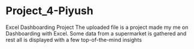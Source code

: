 # Project_4-Piyush
Excel Dashboarding Project
The uploaded file is a project made my me on Dashboarding with Excel.
Some data from a supermarket is gathered and rest all is displayed with a few top-of-the-mind insights
